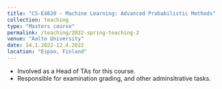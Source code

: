 ```yaml
---
title: "CS-E4820 - Machine Learning: Advanced Probabilistic Methods"
collection: teaching
type: "Masters course"
permalink: /teaching/2022-spring-teaching-2
venue: "Aalto University"
date: 14.1.2022-12.4.2022
location: "Espoo, Finland"
---
```


* Involved as a Head of TAs for this course.
* Responsible for examination grading, and other adminsitrative tasks. 



